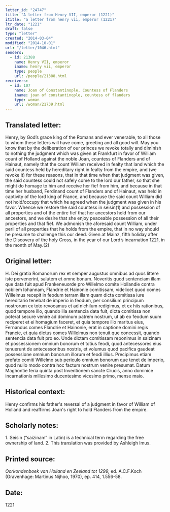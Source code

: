 ```yaml
---
letter_id: "24747"
title: "A letter from Henry VII, emperor (1221)"
ititle: "a letter from henry vii, emperor (1221)"
ltr_date: "1221"
draft: false
type: "letter"
created: "2014-03-04"
modified: "2014-10-01"
url: "/letter/1046.html"
senders:
  - id: 21388
    name: Henry VII, emperor
    iname: henry vii, emperor
    type: people
    url: /people/21388.html
receivers:
  - id: 107
    name: Joan of Constantinople, Countess of Flanders
    iname: joan of constantinople, countess of flanders
    type: woman
    url: /woman/21739.html
---
```

<h2> Translated letter:</h2>Henry, by God’s grace king of the Romans and ever venerable, to all those to whom these letters will have come, greeting and all good will.
	May you know that by the deliberation of our princes we revoke totally and diminish to nothing the judgment which was given at Frankfurt in favor of William count of Holland against the noble Joan, countess of Flanders and of Hainaut, namely that the count William received in fealty that land which the said countess held by hereditary right in fealty from the empire, and (we revoke it) for these reasons, that in that time when that judgment was given, the said countess could not safely come to the lord our father, so that she might do homage to him and receive her fief from him, and because in that time her husband, Ferdinand count of Flanders and of Hainaut, was held in captivity of the lord king of France, and because the said count William did not hold/occupy that which he agreed when the judgment was given in his favor.  Whence we restore the said countess in seisin(1) and possession of all properties and of the entire fief that her ancestors held from our ancestors, and we desire that she enjoy peaceable possession of all their properties and that fief.
	We admonish the aforesaid count William, under peril of all properties that he holds from the empire, that in no way should he presume to challenge this our deed.
	Given at Mainz, fifth holiday after the Discovery of the holy Cross, in the year of our Lord’s incarnation 1221, in the month of May.(2)
<h2 class="mt-4"> Original letter:</h2>H. Dei gratia Romanorum rex et semper augustus omnibus ad quos littere iste pervenerint, salutem et omne bonum.
Noveritis quod sentenciam illam que data fuit apud Frankeneuorde pro Willelmo comite Hollandie contra nobilem Iohannam, Flandrie et Hainonie comitissam, videlicet quod comes Willelmus recepit in feodum terram illam quam dicta comitissa iure hereditario tenebat de imperio in feodum, per consilium principum nostrorum ex toto revocamus et ad nichilum redigimus, et ex hiis rationibus, quod tempore illo, quando illa sentencia data fuit,  dicta comitissa non poterat secure venire ad dominum patrem nostrum, ut ab eo feodum suum  reciperet et ei homagium faceret, et quia tempore illo maritus eius, Fernandus comes Flandrie et Hainonie, erat in captione domini regis Francie, et quia dictus comes Willelmus non tenuit que concessit, quando sentencia data fuit pro eo. Unde dictam comitissam reponimus in  saizinam et possessionem omnium bonorum et totius feodi, quod antecessores eius tenuerunt de antecessoribus nostris, et volumus quod pacifica gaudeat possessione omnium bonorum illorum et feodi illius.
Precipimus etiam prefato comiti Willelmo sub periculo omnium bonorum que tenet de imperio, quod nullo modo contra hoc factum nostrum venire presumat.
Datum Maghontie feria quinta post Inventionem sancte Crucis, anno dominice incarnationis millesimo ducentesimo vicesimo primo, mense maio.
<h2 class="mt-4"> Historical context:</h2>Henry confirms his father's reversal of a judgment in favor of William of Holland and reaffirms Joan's right to hold Flanders from the empire.
<h2 class="mt-4"> Scholarly notes:</h2>1. Seisin (“saizinam” in Latin) is a technical term regarding the free ownership of land.
2.  This translation was provided by Ashleigh Imus.
<h2 class="mt-4"> Printed source:</h2><p><em>Oorkondenboek van Holland en Zeeland tot 1299,</em> ed. A.C.F.Koch (Gravenhage: Martinus Nijhoo, 1970), ep. 414, 1.556-58.</p><h2 class="mt-4"> Date:</h2>1221